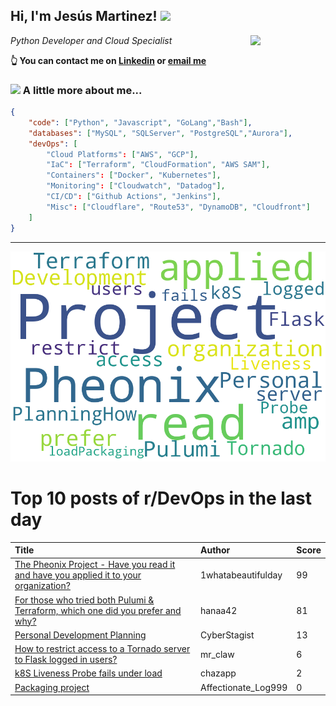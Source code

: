 <!--
**jmartinezl/jmartinezl** is a ✨ _special_ ✨ repository because its `README.md` (this file) appears on your GitHub profile.

Here are some ideas to get you started:

- 🔭 I’m currently working on ...
- 🌱 I’m currently learning ...
- 👯 I’m looking to collaborate on ...
- 🤔 I’m looking for help with ...
- 💬 Ask me about ...
- 📫 How to reach me: ...
- 😄 Pronouns: ...
- ⚡ Fun fact: ...
-->

<h2>Hi, I'm Jesús Martinez! <img src="https://media.giphy.com/media/WUlplcMpOCEmTGBtBW/giphy.gif" width="30"> </h2>
<img align='right' src="https://media.giphy.com/media/NytMLKyiaIh6VH9SPm/giphy.gif" width="120">
<p><em>Python Developer and Cloud Specialist
</em></p>

**👆 You can contact me on [Linkedin](https://www.linkedin.com/in/jes%C3%BAs-martinez-2b7b10104/) or [email me](mailto:jesus.mtz.lorenzo@gmail.com)**

### <img src="https://media.giphy.com/media/VgCDAzcKvsR6OM0uWg/giphy.gif" width="50"> A little more about me...  

```json
{
    "code": ["Python", "Javascript", "GoLang","Bash"],
    "databases": ["MySQL", "SQLServer", "PostgreSQL","Aurora"],
    "devOps": [
        "Cloud Platforms": ["AWS", "GCP"],
        "IaC": ["Terraform", "CloudFormation", "AWS SAM"],
        "Containers": ["Docker", "Kubernetes"],
        "Monitoring": ["Cloudwatch", "Datadog"],
        "CI/CD": ["Github Actions", "Jenkins"],
        "Misc": ["Cloudflare", "Route53", "DynamoDB", "Cloudfront"]
    ]
}
```
---

![Wordcloud](./cloud.png)

# Top 10 posts of r/DevOps in the last day

| Title | Author | Score |
|:---|:---|:---|
| [The Pheonix Project - Have you read it and have you applied it to your organization?](https://www.reddit.com/r/devops/comments/vv8jm0/the_pheonix_project_have_you_read_it_and_have_you/) | 1whatabeautifulday | 99 |
| [For those who tried both Pulumi &amp; Terraform, which one did you prefer and why?](https://www.reddit.com/r/devops/comments/vvcle7/for_those_who_tried_both_pulumi_terraform_which/) | hanaa42 | 81 |
| [Personal Development Planning](https://www.reddit.com/r/devops/comments/vvipro/personal_development_planning/) | CyberStagist | 13 |
| [How to restrict access to a Tornado server to Flask logged in users?](https://www.reddit.com/r/devops/comments/vvagc1/how_to_restrict_access_to_a_tornado_server_to/) | mr_claw | 6 |
| [k8S Liveness Probe fails under load](https://www.reddit.com/r/devops/comments/vvdpbx/k8s_liveness_probe_fails_under_load/) | chazapp | 2 |
| [Packaging project](https://www.reddit.com/r/devops/comments/vvltar/packaging_project/) | Affectionate_Log999 | 0 |
